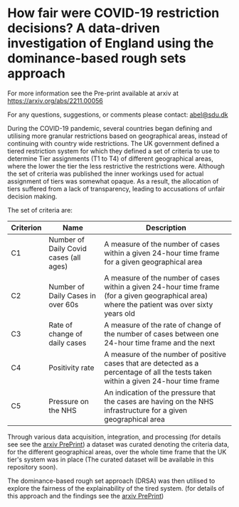 # How fair were COVID-19 restriction decisions? A data-driven investigation of England using the dominance-based rough sets approach

For more information see the Pre-print available at arxiv at https://arxiv.org/abs/2211.00056

For any questions, suggestions, or comments please contact: abel@sdu.dk

During the COVID-19 pandemic, several countries began defining and utilising more granular restrictions based on geographical areas, instead of continuing with country wide restrictions. The UK government defined a tiered restriction system for which they defined a set of criteria to use to determine Tier assignments (T1 to T4) of different geographical areas, where the lower the tier the less restrictive the restrictions were. 
Although the set of criteria was published the inner workings used for actual assignment of tiers was somewhat opaque. As a result, the allocation of tiers suffered from a lack of transparency, leading to accusations of unfair decision making.

The set of criteria are:

| Criterion | Name | Description |
| ------------- | ------------- | ------------- |
| C1 | Number of Daily Covid cases (all ages) | A measure of the number of cases within a given 24-hour time frame for a given geographical area|
| C2 | Number of Daily Cases in over 60s | A measure of the number of cases within a given 24-hour time frame (for a given geographical area) where the patient was over sixty years old |
| C3 | Rate of change of daily cases | A measure of the rate of change of the number of cases between one 24-hour time frame and the next |
| C4 | Positivity rate | A measure of the number of positive cases that are detected as a percentage of all the tests taken within a given 24-hour time frame |
| C5 | Pressure on the NHS | An indication of the pressure that the cases are having on the NHS infrastructure for a given geographical area|

Through various data acquisition, integration, and processing (for details see see the [arxiv PrePrint](https://arxiv.org/abs/2211.00056)) a dataset was curated denoting the criteria data, for the different geographical areas, over the whole time frame that the UK tier's system was in place (The curated dataset will be available in this repository soon). 

The dominance-based rough set approach (DRSA) was then utilised to explore the fairness of the explainability of the tired system. (for details of this approach and the findings see the [arxiv PrePrint](https://arxiv.org/abs/2211.00056))
